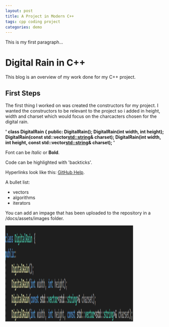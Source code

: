 ```yaml
---
layout: post
title: A Project in Modern C++
tags: cpp coding project
categories: demo
---
```


This is my first paragraph...

# Digital Rain in C++

This blog is an overview of my work done for my C++ project.

## First Steps
The first thing I worked on was created the constructors for my project. I wanted the constructors to be relevant to the project so i added in height, width and charset which would focus on the charcacters chosen for the digital rain. 


**' class DigitalRain
{
  public:
	  DigitalRain();
	  DigitalRain(int width, int height);
	  DigitalRain(const std::vector<std::string>& charset);
	  DigitalRain(int width, int height, const std::vector<std::string>& charset);
   '**















Font can be *Italic* or **Bold**.

Code can be highlighted with 'backticks'.

Hyperlinks look like this: [GitHub Help](https://help.github.com/).

A bullet list:

- vectors
- algorithms
- iterators

You can add an impage that has been uploaded to the repository in a /docs/assets/images folder.

<img src="https://raw.githubusercontent.com/CiaraC03/DigitalRain/main/docs/assets/images/image.png" width="400" height="300">
